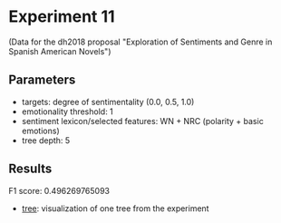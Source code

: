 Experiment 11
==============================================
(Data for the dh2018 proposal "Exploration of Sentiments and Genre in Spanish American Novels")

## Parameters

* targets: degree of sentimentality (0.0, 0.5, 1.0)
* emotionality threshold: 1
* sentiment lexicon/selected features: WN + NRC (polarity + basic emotions)
* tree depth: 5

## Results

F1 score: 0.496269765093
* [tree](tree): visualization of one tree from the experiment
